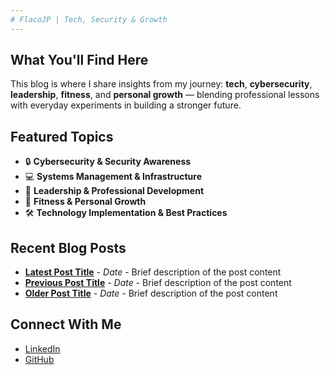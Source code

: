 ```yaml
---
# FlacoJP | Tech, Security & Growth
---
```


## What You'll Find Here

This blog is where I share insights from my journey: **tech**, **cybersecurity**, **leadership**, **fitness**, and **personal growth** — blending professional lessons with everyday experiments in building a stronger future.

## Featured Topics

- 🔒 **Cybersecurity & Security Awareness**
- 💻 **Systems Management & Infrastructure**
- 🚀 **Leadership & Professional Development**
- 💪 **Fitness & Personal Growth**
- 🛠️ **Technology Implementation & Best Practices**

## Recent Blog Posts

<!-- BLOG POSTS SECTION - EASY TO UPDATE -->
<!-- Add new posts at the top of this list -->

- **[Latest Post Title](link-to-post)** - *Date* - Brief description of the post content
- **[Previous Post Title](link-to-post)** - *Date* - Brief description of the post content
- **[Older Post Title](link-to-post)** - *Date* - Brief description of the post content

<!-- TEMPLATE FOR NEW POSTS:
- **[Post Title](link-to-post)** - *YYYY-MM-DD* - Brief description
-->

## Connect With Me

- [LinkedIn](https://linkedin.com/in/christopherjeanpierre)
- [GitHub](https://github.com/flacojp)
